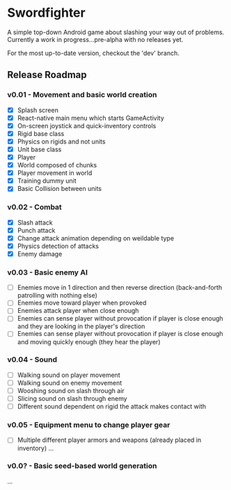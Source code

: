 # Swordfighter

A simple top-down Android game about slashing your way out of problems.
Currently a work in progress...pre-alpha with no releases yet.

For the most up-to-date version, checkout the 'dev' branch.

## Release Roadmap

### v0.01 - Movement and basic world creation

- [x] Splash screen
- [x] React-native main menu which starts GameActivity
- [x] On-screen joystick and quick-inventory controls
- [x] Rigid base class
- [x] Physics on rigids and not units
- [x] Unit base class
- [x] Player
- [x] World composed of chunks
- [x] Player movement in world
- [x] Training dummy unit
- [x] Basic Collision between units

### v0.02 - Combat

- [x] Slash attack
- [x] Punch attack
- [x] Change attack animation depending on weildable type
- [x] Physics detection of attacks
- [x] Enemy damage

### v0.03 - Basic enemy AI

- [ ] Enemies move in 1 direction and then reverse direction (back-and-forth patrolling with nothing else)
- [ ] Enemies move toward player when provoked
- [ ] Enemies attack player when close enough
- [ ] Enemies can sense player without provocation if player is close enough and they are looking in the player's direction
- [ ] Enemies can sense player without provocation if player is close enough and moving quickly enough (they hear the player)

### v0.04 - Sound

- [ ] Walking sound on player movement
- [ ] Walking sound on enemy movement
- [ ] Wooshing sound on slash through air
- [ ] Slicing sound on slash through enemy
- [ ] Different sound dependent on rigid the attack makes contact with

### v0.05 - Equipment menu to change player gear

- [ ] Multiple different player armors and weapons (already placed in inventory)
...

### v0.0? - Basic seed-based world generation

...
